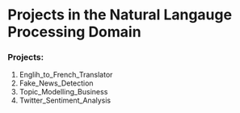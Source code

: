 # Projects in the Natural Langauge Processing Domain


### Projects:

1) Englih_to_French_Translator
2) Fake_News_Detection
3) Topic_Modelling_Business
4) Twitter_Sentiment_Analysis
